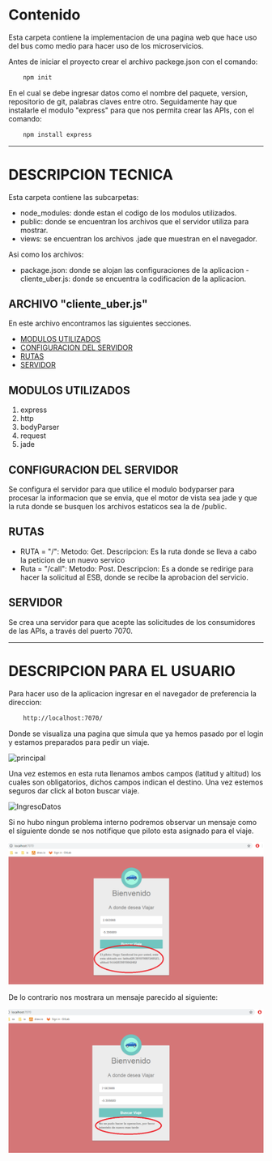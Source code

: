 # Contenido
Esta carpeta contiene la implementacion de una pagina web que hace uso del bus como medio para hacer uso de los microservicios.

Antes de iniciar el proyecto crear el archivo packege.json con el comando:

```html
    npm init
```
En el cual se debe ingresar datos como el nombre del paquete, version, repositorio de git, palabras claves entre otro. Seguidamente hay que instalarle el modulo "express" para que nos permita crear las APIs, con el comando: 
 
```html
    npm install express
```
---
# DESCRIPCION TECNICA

Esta carpeta contiene las subcarpetas:
- node_modules: donde estan el codigo de los modulos utilizados.
- public: donde se encuentran los archivos que el servidor utiliza para mostrar.
- views: se encuentran los archivos .jade que muestran en el navegador.

Asi como los archivos:
- package.json: donde se alojan las configuraciones de la aplicacion
-cliente_uber.js: donde se encuentra la codificacion de la aplicacion.

## ARCHIVO "cliente_uber.js"
En este archivo encontramos las siguientes secciones.
- [MODULOS UTILIZADOS](#MODULOS-UTILIZADOS)
- [CONFIGURACION DEL SERVIDOR](#CONFIGURACION-DEL-SERVIDOR)
- [RUTAS](#RUTAS)
- [SERVIDOR](#servidor)

## MODULOS UTILIZADOS

1. express
2. http
3. bodyParser
4. request
5. jade

## CONFIGURACION DEL SERVIDOR

Se configura el servidor para que utilice el modulo bodyparser para procesar la informacion que se envia, que el motor de vista sea jade y que la ruta donde se busquen los archivos estaticos sea la de /public.


## RUTAS

- RUTA = "/": 
    Metodo: Get.
    Descripcion: Es la ruta donde se lleva a cabo la peticion de un nuevo servico
- Ruta = "/call":
    Metodo: Post.
    Descripcion: Es a donde se redirige para hacer la solicitud al ESB, donde se recibe la aprobacion del servicio.

## SERVIDOR

Se crea una servidor para que acepte las solicitudes de los consumidores de las APIs, a través del puerto 7070.

---

# DESCRIPCION PARA EL USUARIO

Para hacer uso de la aplicacion ingresar en el navegador de preferencia la direccion:
```html
    http://localhost:7070/
```
Donde se visualiza una pagina que simula que ya hemos pasado por el login y estamos preparados para pedir un viaje.

![principal](https://raw.githubusercontent.com/jpamela2604/SoftwareAvanzado_Tarea2-3/master/uber/frontend%20cliente/principal.PNG.png)

Una vez estemos en esta ruta llenamos ambos campos (latitud y altitud) los cuales son obligatorios, dichos campos indican el destino.
Una vez estemos seguros dar click al boton buscar viaje.

![IngresoDatos](https://raw.githubusercontent.com/jpamela2604/SoftwareAvanzado_Tarea2-3/master/uber/frontend%20cliente/IngresoDatos.PNG.png)

Si no hubo ningun problema interno podremos observar un mensaje como el siguiente donde se nos notifique que piloto esta asignado para el viaje.

![exito](https://raw.githubusercontent.com/jpamela2604/SoftwareAvanzado_Tarea2-3/master/uber/frontend%20cliente/exito.PNG)

De lo contrario nos mostrara un mensaje parecido al siguiente:

![error](https://raw.githubusercontent.com/jpamela2604/SoftwareAvanzado_Tarea2-3/master/uber/frontend%20cliente/error.PNG)
